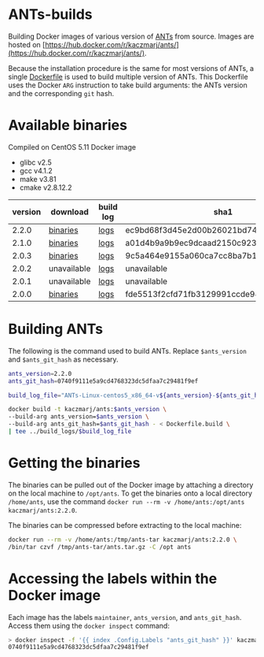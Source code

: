 # ANTs-builds

Building Docker images of various version of [ANTs](https://github.com/stnava/ANTs/) from source. Images are hosted on [https://hub.docker.com/r/kaczmarj/ants/](https://hub.docker.com/r/kaczmarj/ants/).

Because the installation procedure is the same for most versions of ANTs, a single [Dockerfile](Dockerfile/Dockerfile) is used to build multiple version of ANTs. This Dockerfile uses the Docker `ARG` instruction to take build arguments: the ANTs version and the corresponding `git` hash.



# Available binaries

Compiled on CentOS 5.11 Docker image

- glibc v2.5
- gcc v4.1.2
- make v3.81
- cmake v2.8.12.2


| version | download | build log | sha1 |
| --- | --- | --- | --- |
| 2.2.0 | [binaries](https://www.dropbox.com/s/2f4sui1z6lcgyek/ANTs-Linux-centos5_x86_64-v2.2.0-0740f91.tar.gz?dl=1) | [logs](build-logs/ANTs-Linux-centos5_x86_64-v2.2.0-0740f91.log) | ec9bd68f3d45e2d00b26021bd74600319613f4ba |
| 2.1.0 | [binaries](https://www.dropbox.com/s/h8k4v6d1xrv0wbe/ANTs-Linux-centos5_x86_64-v2.1.0-78931aa.tar.gz?dl=1) | [logs](build-logs/ANTs-Linux-centos5_x86_64-v2.1.0-78931aa.log) | a01d4b9a9b9ec9dcaad2150c92325bbebe765af3 |
| 2.0.3 | [binaries](https://www.dropbox.com/s/oe4v52lveyt1ry9/ANTs-Linux-centos5_x86_64-v2.0.3-c996539.tar.gz?dl=1) | [logs](build-logs/ANTs-Linux-centos5_x86_64-v2.0.3-c996539.log) | 9c5a464e9155a060ca7cc8ba7b177e1e6695cd1d |
| 2.0.2 | unavailable | [logs](build-logs/ANTs-Linux-centos5_x86_64-v2.0.2-7b83036.log) | unavailable |
| 2.0.1 | unavailable | [logs](build-logs/ANTs-Linux-centos5_x86_64-v2.0.1-dd23c39.log) | unavailable |
| 2.0.0 | [binaries](https://www.dropbox.com/s/kgqydc44cc2uigb/ANTs-Linux-centos5_x86_64-v2.0.0-7ae1107.tar.gz?dl=1) | [logs](build-logs/ANTs-Linux-centos5_x86_64-v2.0.0-7ae1107.log) | fde5513f2cfd71fb3129991ccde94f463a6cf25d |




# Building ANTs

The following is the command used to build ANTs. Replace `$ants_version` and `$ants_git_hash` as necessary.

```bash
ants_version=2.2.0
ants_git_hash=0740f9111e5a9cd4768323dc5dfaa7c29481f9ef

build_log_file="ANTs-Linux-centos5_x86_64-v${ants_version}-${ants_git_hash:0:7}.log"

docker build -t kaczmarj/ants:$ants_version \
--build-arg ants_version=$ants_version \
--build-arg ants_git_hash=$ants_git_hash - < Dockerfile.build \
| tee ../build_logs/$build_log_file
```



# Getting the binaries

The binaries can be pulled out of the Docker image by attaching a directory on the local machine to `/opt/ants`. To get the binaries onto a local directory `/home/ants`, use the command `docker run --rm -v /home/ants:/opt/ants kaczmarj/ants:2.2.0`.

The binaries can be compressed before extracting to the local machine:

```bash
docker run --rm -v /home/ants:/tmp/ants-tar kaczmarj/ants:2.2.0 \
/bin/tar czvf /tmp/ants-tar/ants.tar.gz -C /opt ants
```



# Accessing the labels within the Docker image

Each image has the labels `maintainer`, `ants_version`, and `ants_git_hash`. Access them using the `docker inspect` command:

```bash
> docker inspect -f '{{ index .Config.Labels "ants_git_hash" }}' kaczmarj/ants:2.2.0
0740f9111e5a9cd4768323dc5dfaa7c29481f9ef
```
